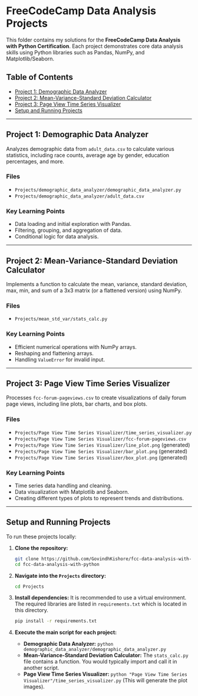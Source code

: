 # FreeCodeCamp Data Analysis Projects

This folder contains my solutions for the **FreeCodeCamp Data Analysis with Python Certification**. Each project demonstrates core data analysis skills using Python libraries such as Pandas, NumPy, and Matplotlib/Seaborn.

## Table of Contents

- [Project 1: Demographic Data Analyzer](#project-1-demographic-data-analyzer)
- [Project 2: Mean-Variance-Standard Deviation Calculator](#project-2-mean-variance-standard-deviation-calculator)
- [Project 3: Page View Time Series Visualizer](#project-3-page-view-time-series-visualizer)
- [Setup and Running Projects](#setup-and-running-projects)

---

## Project 1: Demographic Data Analyzer

Analyzes demographic data from `adult_data.csv` to calculate various statistics, including race counts, average age by gender, education percentages, and more.

### Files

- `Projects/demographic_data_analyzer/demographic_data_analyzer.py`
- `Projects/demographic_data_analyzer/adult_data.csv`

### Key Learning Points

- Data loading and initial exploration with Pandas.
- Filtering, grouping, and aggregation of data.
- Conditional logic for data analysis.

---

## Project 2: Mean-Variance-Standard Deviation Calculator

Implements a function to calculate the mean, variance, standard deviation, max, min, and sum of a 3x3 matrix (or a flattened version) using NumPy.

### Files

- `Projects/mean_std_var/stats_calc.py`

### Key Learning Points

- Efficient numerical operations with NumPy arrays.
- Reshaping and flattening arrays.
- Handling `ValueError` for invalid input.

---

## Project 3: Page View Time Series Visualizer

Processes `fcc-forum-pageviews.csv` to create visualizations of daily forum page views, including line plots, bar charts, and box plots.

### Files

- `Projects/Page View Time Series Visualizer/time_series_visualizer.py`
- `Projects/Page View Time Series Visualizer/fcc-forum-pageviews.csv`
- `Projects/Page View Time Series Visualizer/line_plot.png` (generated)
- `Projects/Page View Time Series Visualizer/bar_plot.png` (generated)
- `Projects/Page View Time Series Visualizer/box_plot.png` (generated)

### Key Learning Points

- Time series data handling and cleaning.
- Data visualization with Matplotlib and Seaborn.
- Creating different types of plots to represent trends and distributions.

---

## Setup and Running Projects

To run these projects locally:

1.  **Clone the repository:**
    ```bash
    git clone https://github.com/GovindhKishore/fcc-data-analysis-with-python.git
    cd fcc-data-analysis-with-python
    ```
    

2.  **Navigate into the `Projects` directory:**
    ```bash
    cd Projects
    ```

3.  **Install dependencies:**
    It is recommended to use a virtual environment. The required libraries are listed in `requirements.txt` which is located in this directory.
    ```bash
    pip install -r requirements.txt
    ```

4.  **Execute the main script for each project:**
    -   **Demographic Data Analyzer:** `python demographic_data_analyzer/demographic_data_analyzer.py`
    -   **Mean-Variance-Standard Deviation Calculator:** The `stats_calc.py` file contains a function. You would typically import and call it in another script.
    -   **Page View Time Series Visualizer:** `python "Page View Time Series Visualizer"/time_series_visualizer.py` (This will generate the plot images).
